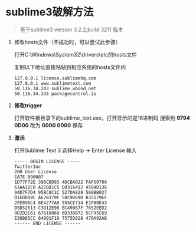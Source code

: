 # sublime3破解方法

> 基于sublime3 version 3.2.2,build 3211 版本

1. 修改hosts文件（不成功时，可以尝试此步骤）

   打开C:\Windows\System32\drivers\etc的hosts文件

   复制以下地址直接粘贴到相应系统的hosts文件内

   ```shell
   127.0.0.1 license.sublimehq.com
   127.0.0.1 www.sublimetext.com
   50.116.34.243 sublime.wbond.net
   50.116.34.243 packagecontrol.io
   ```

   

2. **修改trigger**

   打开软件根目录下的sublime_text.exe，打开显示的是16进制码
   搜索到 **9794 0D00**
   改为  **0000 0000**
   保存

3. **激活**

   打开Sublime Text 3 选择Help -> Enter License 输入

   ```hex
   ----- BEGIN LICENSE -----
   TwitterInc
   200 User License
   EA7E-890007
   1D77F72E 390CDD93 4DCBA022 FAF60790
   61AA12C0 A37081C5 D0316412 4584D136
   94D7F7D4 95BC8C1C 527DA828 560BB037
   D1EDDD8C AE7B379F 50C9D69D B35179EF
   2FE898C4 8E4277A8 555CE714 E1FB0E43
   D5D52613 C3D12E98 BC49967F 7652EED2
   9D2D2E61 67610860 6D338B72 5CF95C69
   E36B85CC 84991F19 7575D828 470A92AB
   ------ END LICENSE ------
   ```

   

